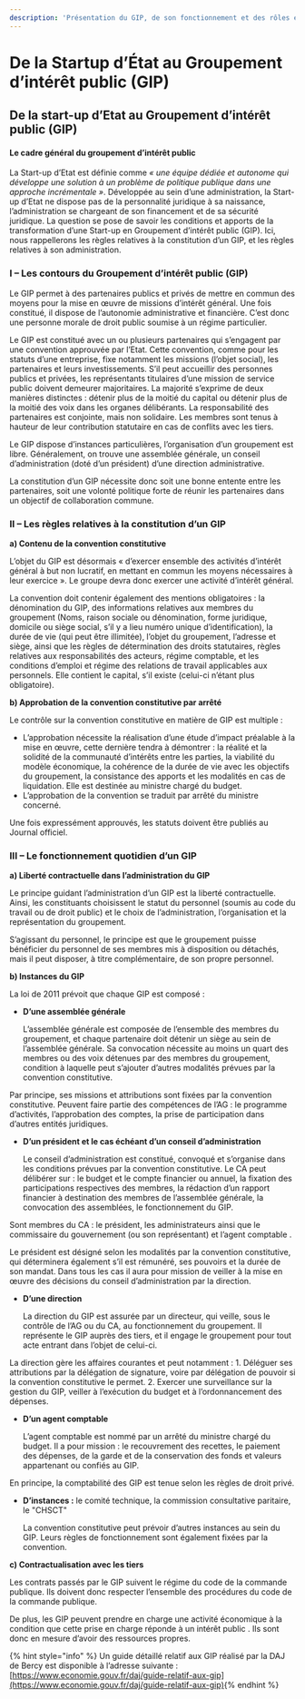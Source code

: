 ```yaml
---
description: 'Présentation du GIP, de son fonctionnement et des rôles et responsabilités.'
---
```


# De la Startup d’État au Groupement d’intérêt public \(GIP\)

## De la start-up d’Etat au Groupement d’intérêt public \(GIP\) <a id="de-la-start-up-detat-au-groupement-dinteret-public-gip"></a>

#### Le cadre général du groupement d’intérêt public <a id="le-cadre-general-du-groupement-dinteret-public"></a>

La Start-up d’Etat est définie comme _« une équipe dédiée et autonome qui développe une solution à un problème de politique publique dans une approche incrémentale »_. Développée au sein d’une administration, la Start-up d’Etat ne dispose pas de la personnalité juridique à sa naissance, l’administration se chargeant de son financement et de sa sécurité juridique. La question se pose de savoir les conditions et apports de la transformation d’une Start-up en Groupement d’intérêt public \(GIP\). Ici, nous rappellerons les règles relatives à la constitution d’un GIP, et les règles relatives à son administration.

### I – Les contours du Groupement d’intérêt public \(GIP\) <a id="i-les-contours-du-groupement-dinteret-public-gip"></a>

Le GIP permet à des partenaires publics et privés de mettre en commun des moyens pour la mise en œuvre de missions d’intérêt général. Une fois constitué, il dispose de l’autonomie administrative et financière. C’est donc une personne morale de droit public soumise à un régime particulier.

Le GIP est constitué avec un ou plusieurs partenaires qui s’engagent par une convention approuvée par l’Etat. Cette convention, comme pour les statuts d’une entreprise, fixe notamment les missions \(l’objet social\), les partenaires et leurs investissements. S’il peut accueillir des personnes publics et privées, les représentants titulaires d’une mission de service public doivent demeurer majoritaires. La majorité s’exprime de deux manières distinctes : détenir plus de la moitié du capital ou détenir plus de la moitié des voix dans les organes délibérants. La responsabilité des partenaires est conjointe, mais non solidaire. Les membres sont tenus à hauteur de leur contribution statutaire en cas de conflits avec les tiers.

Le GIP dispose d’instances particulières, l’organisation d’un groupement est libre. Généralement, on trouve une assemblée générale, un conseil d’administration \(doté d’un président\) d’une direction administrative.

La constitution d’un GIP nécessite donc soit une bonne entente entre les partenaires, soit une volonté politique forte de réunir les partenaires dans un objectif de collaboration commune.

### II – Les règles relatives à la constitution d’un GIP <a id="ii-les-regles-relatives-a-la-constitution-dun-gip"></a>

**a\) Contenu de la convention constitutive**

L’objet du GIP est désormais « d’exercer ensemble des activités d’intérêt général à but non lucratif, en mettant en commun les moyens nécessaires à leur exercice ». Le groupe devra donc exercer une activité d’intérêt général.

La convention doit contenir également des mentions obligatoires : la dénomination du GIP, des informations relatives aux membres du groupement \(Noms, raison sociale ou dénomination, forme juridique, domicile ou siège social, s’il y a lieu numéro unique d’identification\), la durée de vie \(qui peut être illimitée\), l’objet du groupement, l’adresse et siège, ainsi que les règles de détermination des droits statutaires, règles relatives aux responsabilités des acteurs, régime comptable, et les conditions d’emploi et régime des relations de travail applicables aux personnels. Elle contient le capital, s’il existe \(celui-ci n’étant plus obligatoire\).

**b\) Approbation de la convention constitutive par arrêté**

Le contrôle sur la convention constitutive en matière de GIP est multiple :

* L’approbation nécessite la réalisation d’une étude d’impact préalable à la mise en œuvre, cette dernière tendra à démontrer : la réalité et la solidité de la communauté d’intérêts entre les parties, la viabilité du modèle économique, la cohérence de la durée de vie avec les objectifs du groupement, la consistance des apports et les modalités en cas de liquidation. Elle est destinée au ministre chargé du budget.
* L’approbation de la convention se traduit par arrêté du ministre concerné.

Une fois expressément approuvés, les statuts doivent être publiés au Journal officiel.

### III – Le fonctionnement quotidien d’un GIP <a id="iii-le-fonctionnement-quotidien-dun-gip"></a>

**a\) Liberté contractuelle dans l’administration du GIP**

Le principe guidant l’administration d’un GIP est la liberté contractuelle. Ainsi, les constituants choisissent le statut du personnel \(soumis au code du travail ou de droit public\) et le choix de l’administration, l’organisation et la représentation du groupement.

S’agissant du personnel, le principe est que le groupement puisse bénéficier du personnel de ses membres mis à disposition ou détachés, mais il peut disposer, à titre complémentaire, de son propre personnel.

**b\) Instances du GIP**

La loi de 2011 prévoit que chaque GIP est composé :

* **D’une assemblée générale**

  L’assemblée générale est composée de l’ensemble des membres du groupement, et chaque partenaire doit détenir un siège au sein de l’assemblée générale. Sa convocation nécessite au moins un quart des membres ou des voix détenues par des membres du groupement, condition à laquelle peut s’ajouter d’autres modalités prévues par la convention constitutive.

Par principe, ses missions et attributions sont fixées par la convention constitutive. Peuvent faire partie des compétences de l’AG : le programme d’activités, l’approbation des comptes, la prise de participation dans d’autres entités juridiques.

* **D’un président et le cas échéant d’un conseil d’administration**

  Le conseil d’administration est constitué, convoqué et s’organise dans les conditions prévues par la convention constitutive. Le CA peut délibérer sur : le budget et le compte financier ou annuel, la fixation des participations respectives des membres, la rédaction d’un rapport financier à destination des membres de l’assemblée générale, la convocation des assemblées, le fonctionnement du GIP.

Sont membres du CA : le président, les administrateurs ainsi que le commissaire du gouvernement \(ou son représentant\) et l’agent comptable .

Le président est désigné selon les modalités par la convention constitutive, qui déterminera également s’il est rémunéré, ses pouvoirs et la durée de son mandat. Dans tous les cas il aura pour mission de veiller à la mise en œuvre des décisions du conseil d’administration par la direction.

* **D’une direction**

  La direction du GIP est assurée par un directeur, qui veille, sous le contrôle de l’AG ou du CA, au fonctionnement du groupement. Il représente le GIP auprès des tiers, et il engage le groupement pour tout acte entrant dans l’objet de celui-ci.

La direction gère les affaires courantes et peut notamment : 1. Déléguer ses attributions par la délégation de signature, voire par délégation de pouvoir si la convention constitutive le permet. 2. Exercer une surveillance sur la gestion du GIP, veiller à l’exécution du budget et à l’ordonnancement des dépenses.

* **D’un agent comptable**

  L’agent comptable est nommé par un arrêté du ministre chargé du budget. Il a pour mission : le recouvrement des recettes, le paiement des dépenses, de la garde et de la conservation des fonds et valeurs appartenant ou confiés au GIP.

En principe, la comptabilité des GIP est tenue selon les règles de droit privé.

* **D’instances :** le comité technique, la commission consultative paritaire, le "CHSCT"

  La convention constitutive peut prévoir d’autres instances au sein du GIP. Leurs règles de fonctionnement sont également fixées par la convention.

**c\) Contractualisation avec les tiers**

Les contrats passés par le GIP suivent le régime du code de la commande publique. Ils doivent donc respecter l’ensemble des procédures du code de la commande publique.

De plus, les GIP peuvent prendre en charge une activité économique à la condition que cette prise en charge réponde à un intérêt public . Ils sont donc en mesure d’avoir des ressources propres.

{% hint style="info" %}
Un guide détaillé relatif aux GIP réalisé par la DAJ de Bercy est disponible à l’adresse suivante : [https://www.economie.gouv.fr/daj/guide-relatif-aux-gip](https://www.economie.gouv.fr/daj/guide-relatif-aux-gip)​
{% endhint %}

